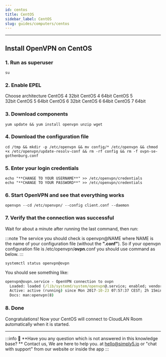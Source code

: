 ```yaml
---
id: centos
title: CentOS
sidebar_label: CentOS
slug: guides/computers/centos
---
```

---

## **Install OpenVPN on CentOS**

### **1. Run as superuser**

`su`

### **2. Enable EPEL**

Choose architecture CentOS 4 32bit CentOS 4 64bit CentOS 5 32bit CentOS 5 64bit CentOS 6 32bit CentOS 6 64bit CentOS 7 64bit

### **3. Download components**

```basic
yum update && yum install openvpn unzip wget
```

### **4. Download the configuration file**

```basic
cd /tmp && mkdir -p /etc/openvpn && mv config/* /etc/openvpn && chmod +x /etc/openvpn/update-resolv-conf && rm -rf config && rm -f ovpn-se-gothenburg.conf
```

### **5. Enter your login credentials**

```basic
echo "**CHANGE TO YOUR USERNAME**" >> /etc/openvpn/credentials
echo "**CHANGE TO YOUR PASSWORD**" >> /etc/openvpn/credentials
```

### **6. Start OpenVPN and see that everything works**

`openvpn --cd /etc/openvpn/ --config client.conf --daemon`

### **7. Verify that the connection was successful**

Wait for about a minute after running the last command, then run:

:::note
The service you should check is openvpn@NAME where NAME is the name of your configuration file (without the **".conf"**). So if your openvpn configuration file is /etc/openvpn/**ovpn**.conf you should use command as below.
:::

```basic
systemctl status openvpn@ovpn
```

You should see something like:

```cmd
openvpn@ovpn.service - OpenVPN connection to ovpn
  Loaded: loaded (/lib/systemd/system/openvpn@.service; enabled; vendor preset: enabled)
  Active: active (running) since Mon 2017-10-23 07:57:37 CEST; 2h 15min ago
  Docs: man:openvpn(8)
```

### **8. Done**

Congratulations! Now your CentOS will connect to CloudLAN Room automatically when it is started. 

---
:::info
:information_desk_person: **Have you any question which is not answered in this knowledge base? **
Contact us, We are here to help you. at [hello@simply5.io](mailto:hello@simply5.io) or "chat with support" from our website or inside the app
:::